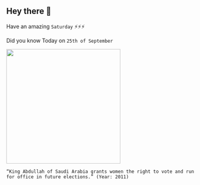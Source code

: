 ## Hey there 👋
Have an amazing `Saturday` ⚡⚡⚡

Did you know Today on `25th of September`
 
 [<img src="https://foreignpolicy.com/wp-content/uploads/2015/12/gettyimages-ksa.jpg?w=800&h=474&quality=90" width="300" />](https://www.nytimes.com/2011/09/26/world/middleeast/women-to-vote-in-saudi-arabia-king-says.html) 
 ```
“King Abdullah of Saudi Arabia grants women the right to vote and run for office in future elections.” (Year: 2011)
```

